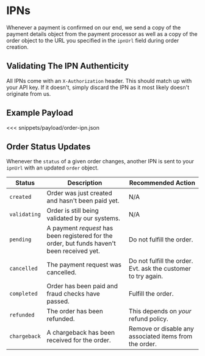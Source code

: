 # IPNs
Whenever a payment is confirmed on our end, we send a copy of the payment details object from the payment processor as
well as a copy of the order object to the URL you specified in the `ipnUrl` field during order creation.

## Validating The IPN Authenticity
All IPNs come with an `X-Authorization` header. This should match up with your API key. If it doesn't, simply discard
the IPN as it most likely doesn't originate from us.

## Example Payload 
<<< snippets/payload/order-ipn.json

## Order Status Updates
Whenever the `status` of a given order changes, another IPN is sent to your `ipnUrl` with an updated `order` object.

| Status       | Description                                                                                 | Recommended Action                                            |
|--------------|---------------------------------------------------------------------------------------------|---------------------------------------------------------------|
| `created`    | Order was just created and hasn't been paid yet.                                            | N/A                                                           |
| `validating` | Order is still being validated by our systems.                                              | N/A                                                           |
| `pending`    | A payment _request_ has been registered for the order, but funds haven't been received yet. | Do not fulfill the order.                                     |
| `cancelled`  | The payment request was cancelled.                                                          | Do not fulfill the order. Evt. ask the customer to try again. |
| `completed`  | Order has been paid and fraud checks have passed.                                           | Fulfill the order.                                            |
| `refunded`   | The order has been refunded.                                                                | This depends on _your_ refund policy.                         |
| `chargeback` | A chargeback has been received for the order.                                               | Remove or disable any associated items from the order.        |